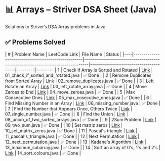 # 📊 Arrays – Striver DSA Sheet (Java)

Solutions to Striver’s DSA Array problems in Java.

## ✅ Problems Solved

| #  | Problem Name                                       | LeetCode Link                                                                  | File Name                              | Status  |
|----|----------------------------------------------------|--------------------------------------------------------------------------------|----------------------------------------|---------|---------
| 1  | Check if Array is Sorted and Rotated               | [Link](https://leetcode.com/problems/check-if-array-is-sorted-and-rotated/)    | 01_check_if_sorted_and_rotated.java    | ✅ Done |
| 2  | Remove Duplicates from Sorted Array                | [Link](https://leetcode.com/problems/remove-duplicates-from-sorted-array/)     | 02_remove_duplicates.java              | ✅ Done |
| 3  | Left Rotate an Array                               | [Link](https://leetcode.com/problems/rotate-array/)                            | 03_left_rotate_array.java              | ✅ Done |
| 4  | Move Zeroes to End                                 | [Link](https://leetcode.com/problems/move-zeroes/)                             | 04_move_zeroes.java                    | ✅ Done |
| 5  | Max Consecutive Ones                               | [Link](https://leetcode.com/problems/max-consecutive-ones/)                    | 05_max_cosecutive_ones.java            | ✅ Done |
| 6  | Find Missing Number in an Array                    | [Link](https://leetcode.com/problems/missing-number/)                          | 06_missing_number.java                 | ✅ Done |
| 7  | Find the Number that Appears Once, Others Twice    | [Link](https://leetcode.com/problems/single-number/)                           | 07_single_number.java                  | ✅ Done |
| 8  | Find the Union                                     | [Link](https://takeuforward.org/plus/dsa/problems/union-of-two-sorted-arrays/) | 08_union_of_two_sorted_arrays.java     | ✅ Done |
| 9  | 2Sum Problem                                       | [Link](https://leetcode.com/problems/two-sum/)                                 | 09_two_sum.java                        | ✅ Done |
| 10 | Set matriz zeros                                   | [Link](https://leetcode.com/problems/set-matrix-zeroes/)                       | 10_set_matrix_zeros.java               | ✅ Done |
| 11 | Pascal's triangle                                  | [Link](https://leetcode.com/problems/pascals-triangle/)                        | 11_pascal's_triangle.java              | ✅ Done |
| 12 | Next Permutation                                   | [Link](https://leetcode.com/problems/next-permutation/)                        | 12_next_permutation.java               | ✅ Done |
| 13 | Kadane's Algorithm                                 | [Link](https://leetcode.com/problems/maximum-subarray/)                        | 13_maximun_subarray.java               | ✅ Done |
| 14 | Sort an array of 0's, 1's and 2's                  | [Link](https://leetcode.com/problems/sort-colors)                              | 14_sort_colours.java                   | ✅ Done |

